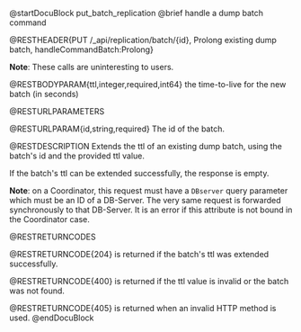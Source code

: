 
@startDocuBlock put_batch_replication
@brief handle a dump batch command

@RESTHEADER{PUT /_api/replication/batch/{id}, Prolong existing dump batch, handleCommandBatch:Prolong}

**Note**: These calls are uninteresting to users.

@RESTBODYPARAM{ttl,integer,required,int64}
the time-to-live for the new batch (in seconds)

@RESTURLPARAMETERS

@RESTURLPARAM{id,string,required}
The id of the batch.

@RESTDESCRIPTION
Extends the ttl of an existing dump batch, using the batch's id and
the provided ttl value.

If the batch's ttl can be extended successfully, the response is empty.

**Note**: on a Coordinator, this request must have a `DBserver`
query parameter which must be an ID of a DB-Server.
The very same request is forwarded synchronously to that DB-Server.
It is an error if this attribute is not bound in the Coordinator case.

@RESTRETURNCODES

@RESTRETURNCODE{204}
is returned if the batch's ttl was extended successfully.

@RESTRETURNCODE{400}
is returned if the ttl value is invalid or the batch was not found.

@RESTRETURNCODE{405}
is returned when an invalid HTTP method is used.
@endDocuBlock
